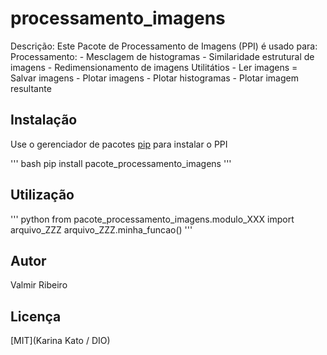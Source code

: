 # processamento_imagens

Descrição:
Este Pacote de Processamento de Imagens (PPI) é usado para:
    Processamento:
        - Mesclagem de histogramas
        - Similaridade estrutural de imagens
        - Redimensionamento de imagens
    Utilitátios
        - Ler imagens
        = Salvar imagens
        - Plotar imagens
        - Plotar histogramas
        - Plotar imagem resultante

## Instalação
Use o gerenciador de pacotes [pip](http://pip.pypa.io/en/stable/) para instalar o PPI 

''' bash
pip install pacote_processamento_imagens
'''
## Utilização

''' python
from pacote_processamento_imagens.modulo_XXX import arquivo_ZZZ
arquivo_ZZZ.minha_funcao()
'''

## Autor
Valmir Ribeiro

## Licença
[MIT](Karina Kato / DIO)

